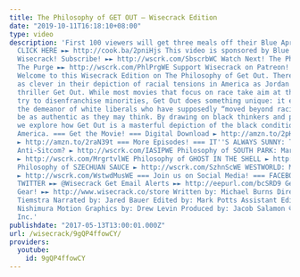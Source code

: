 ```yaml
---
title: The Philosophy of GET OUT – Wisecrack Edition
date: "2019-10-11T16:18:10+08:00"
type: video
description: 'First 100 viewers will get three meals off their Blue Apron order free!
  CLICK HERE ►► http://cook.ba/2pniHjs This video is sponsored by Blue Apron. Join
  Wisecrack! Subscribe! ►► http://wscrk.com/SbscrbWC Watch Next! The Philosophy of
  The Purge ►► http://wscrk.com/PhlPrgWE Support Wisecrack on Patreon! ►► http://wscrk.com/PtrnWC
  Welcome to this Wisecrack Edition on The Philosophy of Get Out. There are few films
  as clever in their depiction of racial tensions in America as Jordan Peele’s social
  thriller Get Out. While most movies that focus on race take aim at those who overtly
  try to disenfranchise minorities, Get Out does something unique: it explores how
  the demeanor of white liberals who have supposedly “moved beyond racism” may not
  be as authentic as they may think. By drawing on black thinkers and philosophers,
  we explore how Get Out is a masterful depiction of the black condition in 20th Century
  America. === Get the Movie! === Digital Download ► http://amzn.to/2pHg8rM DVD/Blu-ray
  ► http://amzn.to/2raN39t === More Episodes! === IT''S ALWAYS SUNNY: The Perfect
  Anti-Sitcom? ► http://wscrk.com/IASIPWE Philosophy of SOUTH PARK: Margaritaville
  ► http://wscrk.com/MrgrtvlWE Philosophy of GHOST IN THE SHELL ► http://wscrk.com/GhstShllWE
  Philosophy of SZECHUAN SAUCE ► http://wscrk.com/SzhnScWE WESTWORLD: Music as Storytelling
  ► http://wscrk.com/WstwdMusWE === Join us on Social Media! === FACEBOOK ►► http://facebook.com/WisecrackEDU
  TWITTER ►► @Wisecrack Get Email Alerts ►► http://eepurl.com/bcSRD9 Get Wisecrack
  Gear! ►► http://www.wisecrack.co/store Written by: Michael Burns Directed by: Robert
  Tiemstra Narrated by: Jared Bauer Edited by: Mark Potts Assistant Editor: Andrew
  Nishimura Motion Graphics by: Drew Levin Produced by: Jacob Salamon © 2017 Wisecrack,
  Inc.'
publishdate: "2017-05-13T13:00:01.000Z"
url: /wisecrack/9gQP4ffowCY/
providers:
  youtube:
    id: 9gQP4ffowCY
---
```

